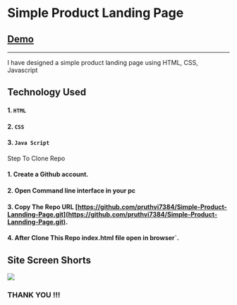 # Simple Product Landing Page
## [Demo](https://internashala-figma-assignment.netlify.app/)
--------

I have designed a simple product landing page using HTML, CSS, Javascript
## Technology Used

#### 1. `HTML`
#### 2. `CSS`
#### 3. `Java Script`


Step To Clone Repo

#### 1. Create a Github account.
#### 2. Open Command line interface in your pc
#### 3. Copy The Repo URL [https://github.com/pruthvi7384/Simple-Product-Lannding-Page.git](https://github.com/pruthvi7384/Simple-Product-Lannding-Page.git).
#### 4. After Clone This Repo index.html file open in browser`.

Site Screen Shorts 
-----

<img src="https://github.com/pruthvi7384/Simple-Product-Lannding-Page/blob/master/img.png">


### THANK YOU !!!
